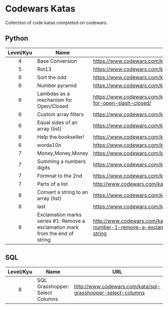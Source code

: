 # Codewars Katas
Collection of code katas completed on codewars.

## Python

Level/Kyu | Name | URL
:--------:|------|----
4 | Base Conversion | https://www.codewars.com/kata/base-conversion
5 | Rot13 | https://www.codewars.com/kata/530e15517bc88ac656000716
6 | Sort the odd | https://www.codewars.com/kata/sort-the-odd
6 | Number pyramid | https://www.codewars.com/kata/5575ff8c4d9c98bc96000042
6 | Lambdas as a mechanism for Open/Closed | https://www.codewars.com/kata/lambdas-as-a-mechanism-for-open-slash-closed/
6 | Custom array filters | https://www.codewars.com/kata/custom-array-filters
6 | Equal sides of an array (list) | https://www.codewars.com/kata/5679aa472b8f57fb8c000047
6 | Help the bookseller! | https://www.codewars.com/kata/help-the-bookseller
6 | worda10n | https://www.codewars.com/kata/word-a10n-abbreviation
7 | Money,Money,Money | https://www.codewars.com/kata/563f037412e5ada593000114/
7 | Summing a numbers digits | https://www.codewars.com/kata/summing-a-numbers-digits
7 | Formnat to the 2nd | https://www.codewars.com/kata/format-to-the-2nd/
7 | Parts of a list | http://www.codewars.com/kata/parts-of-a-list
8 | Convert a string to an array (list) | https://www.codewars.com/kata/convert-a-string-to-an-array/
8 | last | https://www.codewars.com/kata/last/
8 | Exclamation marks series #1: Remove a exclamation mark from the end of string | http://www.codewars.com/kata/exclamation-marks-series-number-1-remove-a-exclamation-mark-from-the-end-of-string


## SQL

Level/Kyu | Name | URL
:--------:|------|----
8 | SQL Grasshopper: Select Columns | http://www.codewars.com/kata/sql-grasshopper-select-columns
